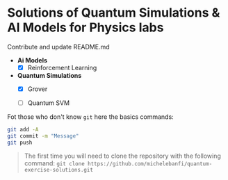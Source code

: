# Solutions of Quantum Simulations & AI Models for Physics labs

Contribute and update README.md

- **Ai Models**
  -[x] Reinforcement Learning
- **Quantum Simulations**
  - [x] Grover
  - [ ] Quantum SVM 


Fot those who don't know ``git`` here the basics commands:

```bash
git add -A
git commit -m "Message"
git push
```
> The first time you will need to clone the repository with the following command: ``git clone https://github.com/michelebanfi/quantum-exercise-solutions.git``